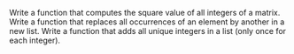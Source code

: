 Write a function that computes the square value of all integers of a matrix.
Write a function that replaces all occurrences of an element by another in a new list.
Write a function that adds all unique integers in a list (only once for each integer).
